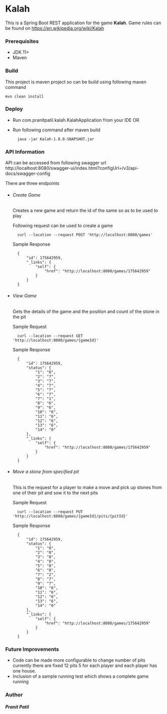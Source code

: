 # Kalah

This is a Spring Boot REST application for the game **Kalah**.
Game rules can be found on https://en.wikipedia.org/wiki/Kalah

### **Prerequisites**
- JDK 11+
- Maven


### **Build**
This project is maven project so can be build using following maven command

    mvn clean install

### **Deploy**
- Run com.pranitpatil.kalah.KalahApplication from your IDE
OR
- Run following command after maven build

        java -jar Kalah-1.0.0-SNAPSHOT.jar


### **API Information**
API can be accessed from following swagger url
        http://localhost:8080/swagger-ui/index.html?configUrl=/v3/api-docs/swagger-config

There are three endpoints

- ######  Create Game
  Creates a new game and return the id of the same so as to be used to play

  Following request can be used to create a game

        curl --location --request POST 'http://localhost:8080/games'

  Sample Response 

        {
            "id": 175642959,
            "_links": {
                "self": {
                    "href": "http://localhost:8080/games/175642959"
                }
            }
        }

- ######  View Game

  Gets the details of the game and the position and count of the stone in the pit

  Sample Request

        curl --location --request GET 'http://localhost:8080/games/{gameId}'

  Sample Response

        {
            "id": 175642959,
            "status": {
                "1": "0",
                "2": "7",
                "3": "7",
                "4": "7",
                "5": "7",
                "6": "7",
                "7": "1",
                "8": "6",
                "9": "6",
                "10": "6",
                "11": "6",
                "12": "6",
                "13": "6",
                "14": "0"
            },
            "_links": {
                "self": {
                    "href": "http://localhost:8080/games/175642959"
                }
            }
        }

- ######  Move a stone from specified pit

  This is the request for a player to make a move and pick up stones from one of their pit and sow it to the next pits

  Sample Request 

        curl --location --request PUT 'http://localhost:8080/games/{gameId}/pits/{pitId}'

  Sample Response
    
        {
            "id": 175642959,
            "status": {
                "1": "0",
                "2": "0",
                "3": "8",
                "4": "8",
                "5": "8",
                "6": "8",
                "7": "2",
                "8": "7",
                "9": "7",
                "10": "6",
                "11": "6",
                "12": "6",
                "13": "6",
                "14": "0"
            },
            "_links": {
                "self": {
                    "href": "http://localhost:8080/games/175642959"
                }
            }
        }

### **Future Improvements**

- Code can be made more configurable to change number of pits currently there are fixed 12 pits 5 for each player and each player has one house.
- Inclusion of a sample running test which shows a complete game running


### **Author**
##### **Pranit Patil**